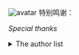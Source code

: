 ![avatar](https://s.88y.cn/group1/M00/04/7B/CqchN2BrG7qAQtYgAAYmXboXDDw44.jpeg)
特别鸣谢：

*Special thanks*

<details>
  <summary>The author list</summary>

* [ConnersHua](https://github.com/DivineEngine/Profiles/tree/master)
* [mieqq](https://github.com/mieqq/mieqq)
* [maicoo](https://github.com/blankmagic)
* [Yichahucha](https://github.com/yichahucha/surge/tree/master)
* [Hackl0us](https://github.com/Hackl0us)
* [ChuheGit](https://github.com/ChuheGit/1)
* [NobyDa](https://github.com/NobyDa)
* [KOP-XIAO](https://github.com/KOP-XIAO)
* [Peng-YM](https://github.com/Peng-YM)
* [Chavy](https://github.com/chavyleung)
* [Qure](https://github.com/Koolson/Qure)
* [Orz-3](https://github.com/Orz-3)

排名不分先后！感谢各位大佬的规则以及无私分享！


⚠️ 特此声明：

本规则基于ConnerosHua的[DivineEngine](https://github.com/DivineEngine/Profiles/tree/master)，基于个人使用方便的基础上加入了各位大佬的脚本和规则。感谢各位大佬的辛勤维护和无私付出。在此特别致谢！

免责声明：

⚠️ Brian 发布的规则项目中涉及的任何解锁和解密分析脚本仅用于资源共享和学习研究，不能保证其合法性，准确性，完整性和有效性，请根据情况自行判断.

⚠️间接使用脚本的任何用户，包括但不限于建立VPS或在某些行为违反国家/地区法律或相关法规的情况下进行传播, Brian 对于由此引起的任何隐私泄漏或其他后果概不负责.

⚠️请勿将规则项目的任何内容用于商业或非法目的，否则后果自负.

⚠️ Brian 对任何脚本以及问题概不负责，包括但不限于由任何脚本错误导致的任何损失或损害.

⚠️您必须在下载后的24小时内从计算机或手机中完全删除以上规则及代码.

⚠️任何以任何方式查看此项目的人或直接或间接使用该规则项目的任何代码脚本的使用者都应仔细阅读此声明。Brian 保留随时更改或补充此免责声明的权利。一旦使用并复制了任何相关规则或代码项目的规则，则视为您已接受此免责声明.

⚠️ ⚠️ ⚠️[请保护好自己]⚠️ ⚠️ ⚠️

⚠️谷歌中英文的搜索体验都优于百度，而刷美剧、ins 追星、去推特看看特朗普也都挺有意思。但是，随着看到的人和事越多，我越发想要在这里说一些话，告诫路过的各位：

⚠️我们自认为打破了信息的壁垒，其实打破的是保护我们的屏障。因为外网真的存在很多误导性言论，来自各个利益集团对中国网民疯狂洗脑，他们往往还喜欢以平等自由等旗号自称，但仔细想想真的是这样吗？我只知道美国是最善于运用舆论的国家，会结合大数据潜移默化地改变你的观念。如果大家在上网过程中不经意看到了某些观点，务必保留自己独立思考的能力，如果你是一个容易被带偏的人，则建议回到屏障之中，本规则不对你开放。

⚠️本规则只提供给大家用于更便捷地学习和工作。如果你是对上述观点持反对意见以及极端政治人士，或者已被洗脑，请立即离开，本项目不对你开放。
